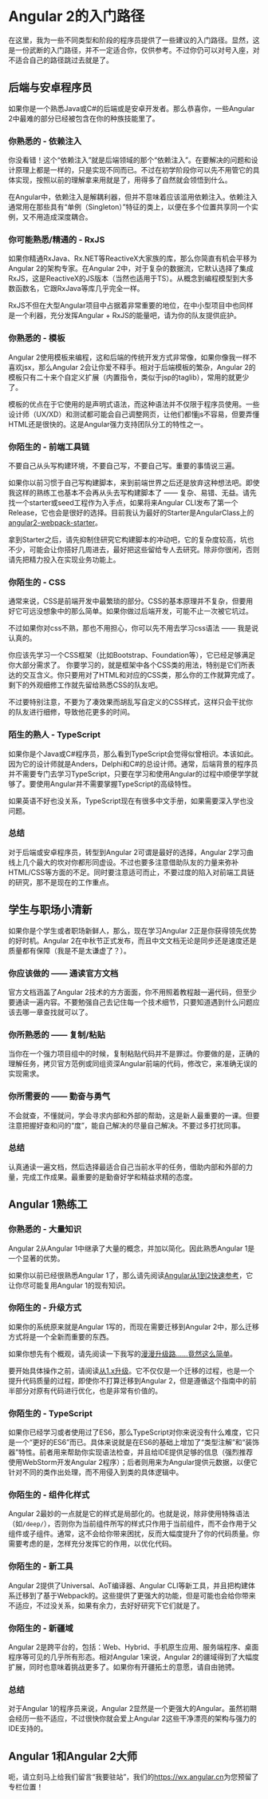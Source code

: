 # Angular 2的入门路径

在这里，我为一些不同类型和阶段的程序员提供了一些建议的入门路径。显然，这是一份武断的入门路径，并不一定适合你，仅供参考。不过你仍可以对号入座，对不适合自己的路径跳过去就是了。

## 后端与安卓程序员

如果你是一个熟悉Java或C#的后端或是安卓开发者。那么恭喜你，一些Angular 2中最难的部分已经被包含在你的种族技能里了。

### 你熟悉的 - 依赖注入

你没看错！这个“依赖注入”就是后端领域的那个“依赖注入”。在要解决的问题和设计原理上都是一样的，只是实现不同而已。不过在初学阶段你可以先不用管它的具体实现，按照以前的理解拿来用就是了，用得多了自然就会领悟到什么。

在Angular中，依赖注入是解耦利器，但并不意味着应该滥用依赖注入。依赖注入通常用在那些具有“单例（Singleton）”特征的类上，以便在多个位置共享同一个实例，又不用造成深度耦合。

### 你可能熟悉/精通的 - RxJS

如果你精通RxJava、Rx.NET等ReactiveX大家族的库，那么你简直有机会平移为Angular 2的架构专家。在Angular 2中，对于复杂的数据流，它默认选择了集成RxJS，这是ReactiveX的JS版本（当然也适用于TS）。从概念到编程模型到大多数函数名，它跟RxJava等库几乎完全一样。

RxJS不但在大型Angular项目中占据着非常重要的地位，在中小型项目中也同样是一个利器，充分发挥Angular + RxJS的能量吧，请为你的队友提供庇护。

### 你熟悉的 - 模板

Angular 2使用模板来编程，这和后端的传统开发方式非常像，如果你像我一样不喜欢jsx，那么Angular 2会让你爱不释手。相对于后端模板的繁杂，Angular 2的模板只有二十来个自定义扩展（内置指令，类似于jsp的taglib），常用的就更少了。

模板的优点在于它使用的是声明式语法，而这种语法并不仅限于程序员使用。一些设计师（UX/XD）和测试都可能会自己调整网页，让他们都懂js不容易，但要弄懂HTML还是很快的。这是Angular强力支持团队分工的特性之一。

### 你陌生的 - 前端工具链

不要自己从头写构建环境，不要自己写，不要自己写。重要的事情说三遍。

如果你以前习惯于自己写构建脚本，来到前端世界之后还是放弃这种想法吧。即使我这样的熟练工也基本不会再从头去写构建脚本了 —— 复杂、易错、无益。请先找一个starter或seed工程作为入手点，如果将来Angular CLI发布了第一个Release，它也会是很好的选择。目前我认为最好的Starter是AngularClass上的[angular2-webpack-starter](https://github.com/AngularClass/angular2-webpack-starter)。

拿到Starter之后，请先抑制住研究它构建脚本的冲动吧，它的复杂度较高，坑也不少，可能会让你搭好几周进去，最好把这些留给专人去研究。除非你很闲，否则请先把精力投入在实现业务功能上。

### 你陌生的 - CSS

通常来说，CSS是前端开发中最繁琐的部分。CSS的基本原理并不复杂，但要用好它可远没想象中的那么简单。如果你做过后端开发，可能不止一次被它坑过。

不过如果你对css不熟，那也不用担心，你可以先不用去学习css语法 —— 我是说认真的。

你应该先学习一个CSS框架（比如Bootstrap、Foundation等），它已经足够满足你大部分需求了。
你要学习的，就是框架中各个CSS类的用法，特别是它们所表达的交互含义。你只要用对了HTML和对应的CSS类，那么你的工作就算完成了。剩下的外观细修工作就先留给熟悉CSS的队友吧。

不过要特别注意，不要为了凑效果而胡乱写自定义的CSS样式，这样只会干扰你的队友进行细修，导致他花更多的时间。

### 陌生的熟人 - TypeScript

如果你是个Java或C#程序员，那么看到TypeScript会觉得似曾相识。本该如此。因为它的设计师就是Anders，Delphi和C#的总设计师。通常，后端背景的程序员并不需要专门去学习TypeScript，只要在学习和使用Angular的过程中顺便学学就够了。要使用Angular并不需要掌握TypeScript的高级特性。

如果英语不好也没关系，TypeScript现在有很多中文手册，如果需要深入学也没问题。

### 总结

对于后端或安卓程序员，转型到Angular 2可谓是最好的选择，Angular 2学习曲线上几个最大的坎对你都形同虚设。不过也要多注意借助队友的力量来弥补HTML/CSS等方面的不足。同时要注意适可而止，不要过度的陷入对前端工具链的研究，那不是现在的工作重点。

## 学生与职场小清新

如果你是个学生或者职场新鲜人，那么，现在学习Angular 2正是你获得领先优势的好时机。Angular 2在中秋节正式发布，而且中文文档无论是同步还是速度还是质量都有保障（我是不是太谦虚了？）。

### 你应该做的 —— 通读官方文档

官方文档涵盖了Angular 2技术的方方面面，你不用照着教程敲一遍代码，但至少要通读一遍内容。不要勉强自己去记住每一个技术细节，只要知道遇到什么问题应该去哪一章查找就可以了。

### 你所熟悉的 —— 复制/粘贴

当你在一个强力项目组中的时候，复制粘贴代码并不是罪过。你要做的是，正确的理解任务，拷贝官方范例或同组资深Angular前端的代码，修改它，来准确无误的实现需求。

### 你所需要的 —— 勤奋与勇气

不会就查，不懂就问，学会寻求内部和外部的帮助，这是新人最重要的一课。但要注意把握好查和问的“度”，能自己解决的尽量自己解决。不要过多打扰同事。

### 总结

认真通读一遍文档，然后选择最适合自己当前水平的任务，借助内部和外部的力量，完成工作成果。最重要的是勤奋好学和精益求精的态度。

## Angular 1熟练工

### 你熟悉的 - 大量知识

Angular 2从Angular 1中继承了大量的概念，并加以简化。因此熟悉Angular 1是一个显著的优势。

如果你以前已经很熟悉Angular 1了，那么请先阅读[Angular从1到2快速参考](https://angular.cn/docs/ts/latest/cookbook/a1-a2-quick-reference.html)，它让你尽可能复用Angular 1的现有知识。

### 你陌生的 - 升级方式

如果你的系统原来就是Angular 1写的，而现在需要迁移到Angular 2中，那么迁移方式将是一个全新而重要的东西。

如果你想先有个概观，请先阅读一下我写的[漫漫升级路……竟然这么简单](../漫漫升级路……竟然这么简单)。

要开始具体操作之前，请阅读[从1.x升级](https://angular.cn/docs/ts/latest/guide/upgrade.html)。它不仅仅是一个迁移的过程，也是一个提升代码质量的过程，即使你不打算迁移到Angular 2，但是遵循这个指南中的前半部分对原有代码进行优化，也是非常有价值的。

### 你陌生的 - TypeScript

如果你已经学习或者使用过了ES6，那么TypeScript对你来说没有什么难度，它只是一个“更好的ES6”而已。具体来说就是在ES6的基础上增加了“类型注解”和“装饰器”特性。前者用来帮助你实现语法检查，并且给IDE提供足够的信息（强烈推荐使用WebStorm开发Angular 2程序）；后者则用来为Angular提供元数据，以便它针对不同的类作出处理，而不用侵入到类的具体逻辑中。

### 你陌生的 - 组件化样式

Angular 2最妙的一点就是它的样式是局部化的。也就是说，除非使用特殊语法（如`/deep/`），否则你为当前组件所写的样式只作用于当前组件，而不会作用于父组件或子组件。通常，这不会给你带来困扰，反而大幅度提升了你的代码质量。你需要考虑的是，怎样充分发挥它的作用，以优化代码。

### 你陌生的 - 新工具

Angular 2提供了Universal、AoT编译器、Angular CLI等新工具，并且把构建体系迁移到了基于Webpack的。这些提供了更强大的功能，但是可能也会给你带来不适应，不过没关系，如果有余力，去好好研究下它们就是了。

### 你陌生的 - 新疆域

Angular 2是跨平台的，包括：Web、Hybrid、手机原生应用、服务端程序、桌面程序等可见的几乎所有形态。相对Angular 1来说，Angular 2的疆域得到了大幅度扩展，同时也意味着挑战更多了。如果你有开疆拓土的意愿，请自由驰骋。

### 总结

对于Angular 1的程序员来说，Angular 2显然是一个更强大的Angular。虽然初期会经历一些不适应，不过很快你就会爱上Angular 2这些干净漂亮的架构与强力的IDE支持的。

## Angular 1和Angular 2大师

呃，请立刻马上给我们留言“我要驻站”，我们的<https://wx.angular.cn>为您预留了专栏位置！
